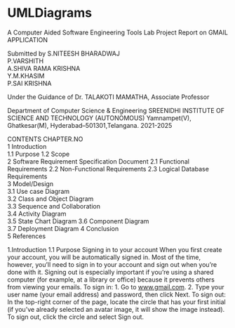 # UMLDiagrams
A Computer Aided Software Engineering Tools  Lab Project Report on
GMAIL APPLICATION


Submitted by
S.NITEESH BHARADWAJ    
P.VARSHITH 		       
A.SHIVA RAMA KRISHNA   
Y.M.KHASIM 		       
P.SAI KRISHNA           

Under the Guidance of
Dr. TALAKOTI MAMATHA, Associate Professor


Department of Computer Science & Engineering
SREENIDHI INSTITUTE OF SCIENCE AND TECHNOLOGY (AUTONOMOUS)
Yamnampet(V), Ghatkesar(M), Hyderabad–501301,Telangana.
2021-2025




CONTENTS
CHAPTER.NO	
1	Introduction	                                                                                     
1.1	Purpose	
1.2	Scope	
2	Software Requirement Specification Document	
2.1	Functional Requirements	
2.2	Non-Functional Requirements	
2.3	Logical Database Requirements	
3	Model/Design	
3.1	Use case Diagram	
3.2	Class and Object Diagram	
3.3	Sequence and Collaboration 	
3.4	Activity Diagram	
3.5	State Chart Diagram	
3.6	Component Diagram	
3.7	Deployment Diagram
4	Conclusion	
5	References	

1.Introduction
1.1	Purpose
Signing in to your account When you first create your account, you will be automatically signed in. Most of the time, however, you’ll need to sign in to your account and sign out when you’re done with it. Signing out is especially important if you’re using a shared computer (for example, at a library or office) because it prevents others from viewing your emails. To sign in: 1. Go to www.gmail.com. 2. Type your user name (your email address) and password, then click Next. To sign out: In the top-right corner of the page, locate the circle that has your first initial (if you’ve already selected an avatar image, it will show the image instead). To sign out, click the circle and select Sign out.
